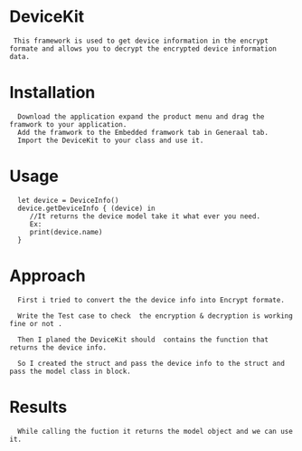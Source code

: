 
# DeviceKit

     This framework is used to get device information in the encrypt formate and allows you to decrypt the encrypted device information data. 

# Installation

      Download the application expand the product menu and drag the framwork to your application.
      Add the framwork to the Embedded framwork tab in Generaal tab.
      Import the DeviceKit to your class and use it.
      
# Usage
      
      let device = DeviceInfo()
      device.getDeviceInfo { (device) in
         //It returns the device model take it what ever you need.
         Ex:
         print(device.name)
      }

# Approach
      
      First i tried to convert the the device info into Encrypt formate.
   
      Write the Test case to check  the encryption & decryption is working fine or not .
 
      Then I planed the DeviceKit should  contains the function that returns the device info.

      So I created the struct and pass the device info to the struct and pass the model class in block.
      
      
# Results
      
      While calling the fuction it returns the model object and we can use it.
      
